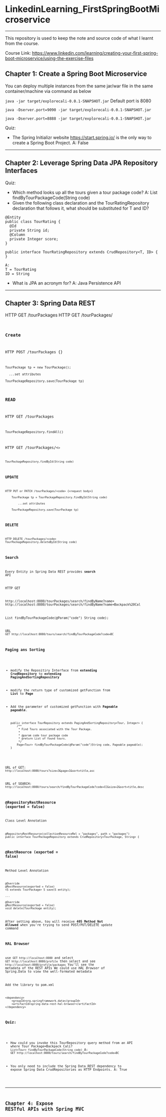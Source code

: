 # LinkedinLearning_FirstSpringBootMicroservice

---
This repository is used to keep the note and source code of what I learnt from the course.

Course Link:
https://www.linkedin.com/learning/creating-your-first-spring-boot-microservice/using-the-exercise-files


## Chapter 1: Create a Spring Boot Microservice

You can deploy multiple instances from the same jar/war file in the same container/machine via command as below

`java -jar target/explorecali-0.0.1-SNAPSHOT.jar`
Default port is 8080

`java -Dserver.port=9090 -jar target/explorecali-0.0.1-SNAPSHOT.jar`

`java -Dserver.port=8888 -jar target/explorecali-0.0.1-SNAPSHOT.jar`

Quiz:

- The Spring Initializr website https://start.spring.io/ is the only way to create a Spring Boot Project.
  A: False

---

## Chapter 2: Leverage Spring Data JPA Repository Interfaces

Quiz:

- Which method looks up all the tours given a tour package code?
  A: List<Tour> findByTourPackageCode(String code)
- Given the following class declaration and the TourRatingRepository declaration that follows it, what should be substituted for T and ID?

```
@Entity
public class TourRating {
  @Id
  private String id;
  @Column
  private Integer score;
}

public interface TourRatingRepository extends CrudRepository<T, ID> {
}
```

    A:
    T = TourRating
    ID = String

- What is JPA an acronym for?
  A: Java Persistence API

---

## Chapter 3: Spring Data REST

HTTP GET /tourPackages
HTTP GET /tourPackages/<code>

### Create

HTTP POST /tourPackages {<request body>}

    TourPackage tp = new TourPackage();

      ...set attributes

    TourPackageRepository.save(TourPackage tp)

### READ

HTTP GET /tourPackages

    TourPackageRepository.findAll()

HTTP GET /tourPackages/<<code>>

    TourPackageRepository.findById(String code)

### UPDATE
```
HTTP PUT or PATCH /tourPackages/<code> {<request body>}

    TourPackage tp = TourPackageRepository.findById(String code)

        ...set attributes

    TourPackageRepository.save(TourPackage tp)
```
### DELETE
```
HTTP DELETE /tourPackages/<code>
TourPackageRepository.deleteById(String code)
```

### Search

Every Entity in Spring Data REST provides **search** API

HTTP GET

http://localhost:8080/tourPackages/search/findByName?name=<name>
http://localhost:8080/tourPackages/search/findByName?name=Backpack%20Cal

List<Tour> findByTourPackageCode(@Param("code") String code);

URL
`GET http://localhost:8080/tours/search/findByTourPackageCode?code=BC`


### Paging ans Sorting

- modify the Repositiry Interface from **extending CrudRepository** to **extending PagingAndSortingRepository**
- modify the return type of customized getFunction from **List<T>** to **Page<T>**
- Add the parameter of customized getFunction with **Pageable pageable**.

    ```
    public interface TourRepository extends PagingAndSortingRepository<Tour, Integer> {
        /**
         * Find Tours associated with the Tour Package.
         *
         * @param code tour package code
         * @return List of found tours.
         */
        Page<Tour> findByTourPackageCode(@Param("code")String code, Pageable pageable);
    }
    ```

URL of GET:
    `http://localhost:8080/tours?size=3&page=1&sort=title,asc`

URL of SEARCH:
    `http://localhost:8080/tours/search/findByTourPackageCode?code=CC&size=2&sort=title,desc`



### @RepositoryRestResource (exported = false)
Class Level Annotation
```
@RepositoryRestResource(collectionResourceRel = "packages", path = "packages")
public interface TourPackageRepository extends CrudRepository<TourPackage, String> {
```

### @RestReource (exported = false)
Method Level Annotation
    
```
@Override
@RestResource(exported = false)
<S extends TourPackage> S save(S entity);

...

@Override
@RestResource(exported = false)
void delete(TourPackage entity);
```

After setting above, tou will receive **405 Method Not Allowed** when you're trying to send POST/PUT/DELETE update command

### HAL Browser

use `GET http://localhost:8080`
and select  `GET http://localhost:8080/profile`
then select and see `http://localhost:8080/profile/packages`
You'll see the metadata of the REST APIs
We could use *HAL Browser* of Spring.Data to view the well-formated metadata

Add the library to pom.xml
```
<dependency>
    <groupId>org.springframework.data</groupId>
    <artifactId>spring-data-rest-hal-browser</artifactId>
</dependency>
```


### Quiz:

- How could you invoke this TourRepository query method from an API where Tour Package=Backpack Cali?
  `List<Tour> findByTourPackageCode(String code)`
  A: `GET http://localhost:8080/tours/search/findByTourPackageCode?code=BC`

- You only need to include the Spring Data REST dependency to expose Spring Data CrudRepositories as HTTP Endpoints.
  A: True

---

## Chapter 4: Expose RESTful APIs with Spring MVC

